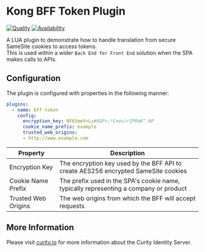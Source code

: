 # Kong BFF Token Plugin

[![Quality](https://img.shields.io/badge/quality-experiment-red)](https://curity.io/resources/code-examples/status/)
[![Availability](https://img.shields.io/badge/availability-source-blue)](https://curity.io/resources/code-examples/status/)

A LUA plugin to demonstrate how to handle translation from secure SameSite cookies to access tokens.\
This is used within a wider `Back End for Front End` solution when the SPA makes calls to APIs.

## Configuration

The plugin is configured with properties in the following manner:

```yaml
plugins:
  - name: bff-token
    config:
      encryption_key: NF65meV>Ls#8GP>;!Cnov)rIPRoK^.NP
      cookie_name_prefix: example
      trusted_web_origins:
      - http://www.example.com
```

| Property | Description |
| -------- | ----------- |
| Encryption Key | The encryption key used by the BFF API to create AES256 encrypted SameSite cookies |
| Cookie Name Prefix | The prefix used in the SPA's cookie name, typically representing a company or product |
| Trusted Web Origins | The web origins from which the BFF will accept requests |

## More Information

Please visit [curity.io](https://curity.io/) for more information about the Curity Identity Server.

